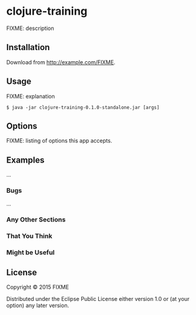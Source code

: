 # clojure-training

FIXME: description

## Installation

Download from http://example.com/FIXME.

## Usage

FIXME: explanation

    $ java -jar clojure-training-0.1.0-standalone.jar [args]

## Options

FIXME: listing of options this app accepts.

## Examples

...

### Bugs

...

### Any Other Sections
### That You Think
### Might be Useful

## License

Copyright © 2015 FIXME

Distributed under the Eclipse Public License either version 1.0 or (at
your option) any later version.

